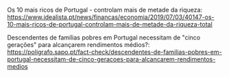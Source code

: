 Os 10 mais ricos de Portugal - controlam mais de metade da riqueza: https://www.idealista.pt/news/financas/economia/2019/07/03/40147-os-10-mais-ricos-de-portugal-controlam-mais-de-metade-da-riqueza-total

Descendentes de famílias pobres em Portugal necessitam de "cinco gerações" para alcançarem rendimentos médios?: https://poligrafo.sapo.pt/fact-check/descendentes-de-familias-pobres-em-portugal-necessitam-de-cinco-geracoes-para-alcancarem-rendimentos-medios